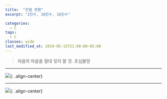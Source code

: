 ```yaml
---
title:  "진법 변환"
excerpt: "2진수, 10진수, 16진수"

categories:
  - C
tags:
  - C
classes: wide
last_modified_at: 2019-05-15T21:00:00-05:00
---
```


> 처음의 마음을 절대 잊지 말 것. 초심불망

***

![](https://keepinmindsh.github.io/lines/assets/img/C001-1.jpeg){: .align-center} 


***

![](https://keepinmindsh.github.io/lines/assets/img/C001-2.jpeg){: .align-center} 

